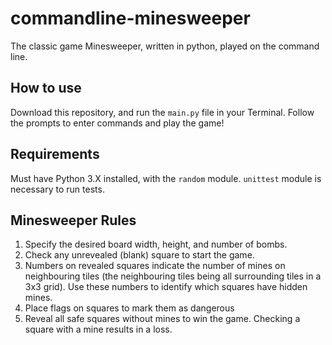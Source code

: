 # commandline-minesweeper
The classic game Minesweeper, written in python, played on the command line.

## How to use
Download this repository, and run the ```main.py``` file in your Terminal. Follow the prompts to enter commands and play the game!

## Requirements
Must have Python 3.X installed, with the ```random``` module. ```unittest``` module is necessary to run tests.

## Minesweeper Rules
1. Specify the desired board width, height, and number of bombs.
2. Check any unrevealed (blank) square to start the game.
3. Numbers on revealed squares indicate the number of mines on neighbouring tiles (the neighbouring tiles being all surrounding tiles in a 3x3 grid). Use these numbers to identify which squares have hidden mines.
4. Place flags on squares to mark them as dangerous
5. Reveal all safe squares without mines to win the game. Checking a square with a mine results in a loss.

